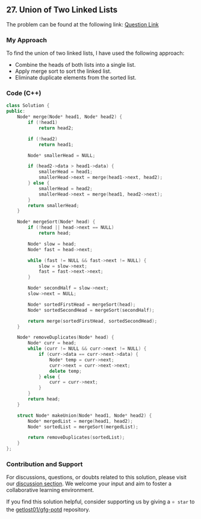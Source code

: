 ## 27. Union of Two Linked Lists

The problem can be found at the following link: [Question Link](https://practice.geeksforgeeks.org/problems/union-of-two-linked-list/1)

### My Approach

To find the union of two linked lists, I have used the following approach:

- Combine the heads of both lists into a single list.
- Apply merge sort to sort the linked list.
- Eliminate duplicate elements from the sorted list.

### Code (C++)

```cpp
class Solution {
public:
    Node* merge(Node* head1, Node* head2) {
        if (!head1)
            return head2;

        if (!head2)
            return head1;

        Node* smallerHead = NULL;

        if (head2->data > head1->data) {
            smallerHead = head1;
            smallerHead->next = merge(head1->next, head2);
        } else {
            smallerHead = head2;
            smallerHead->next = merge(head1, head2->next);
        }
        return smallerHead;
    }

    Node* mergeSort(Node* head) {
        if (!head || head->next == NULL)
            return head;

        Node* slow = head;
        Node* fast = head->next;

        while (fast != NULL && fast->next != NULL) {
            slow = slow->next;
            fast = fast->next->next;
        }

        Node* secondHalf = slow->next;
        slow->next = NULL;

        Node* sortedFirstHead = mergeSort(head);
        Node* sortedSecondHead = mergeSort(secondHalf);

        return merge(sortedFirstHead, sortedSecondHead);
    }

    Node* removeDuplicates(Node* head) {
        Node* curr = head;
        while (curr != NULL && curr->next != NULL) {
            if (curr->data == curr->next->data) {
                Node* temp = curr->next;
                curr->next = curr->next->next;
                delete temp;
            } else {
                curr = curr->next;
            }
        }
        return head;
    }

    struct Node* makeUnion(Node* head1, Node* head2) {
        Node* mergedList = merge(head1, head2);
        Node* sortedList = mergeSort(mergedList);

        return removeDuplicates(sortedList);
    }
};
```

### Contribution and Support

For discussions, questions, or doubts related to this solution, please visit our [discussion section](https://github.com/getlost01/gfg-potd/discussions). We welcome your input and aim to foster a collaborative learning environment.

If you find this solution helpful, consider supporting us by giving a `⭐ star` to the [getlost01/gfg-potd](https://github.com/getlost01/gfg-potd) repository.